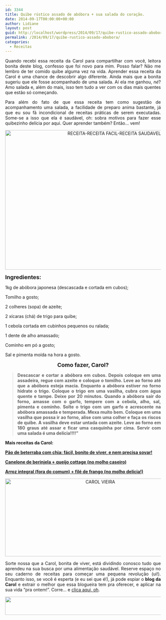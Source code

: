 ```yaml
---
id: 3344
title: Quibe rústico assado de abóbora + sua salada do coração.
date: 2014-09-17T00:00:00+00:00
author: Lidiane
layout: post
guid: http://localhost/wordpress/2014/09/17/quibe-rustico-assado-abobora/
permalink: /2014/09/17/quibe-rustico-assado-abobora/
categories:
  - Receitas
---
```

<p align="justify">
  Quando recebi essa receita da Carol para compartilhar com você, leitora bonita deste blog, confesso que foi novo para mim. Posso falar? Não me lembro de ter comido quibe alguma vez na vida. Aprender essa receita da Carol é uma chance de descobrir algo diferente. Ainda mais que a bonita sugeriu que ele fosse acompanhado de uma salada. Aí ela me ganhou, <em>né</em>? Amo salada e, além do mais, isso tem tudo a ver com os dias mais quentes que estão só começando.
</p>

<p align="justify">
  Para além do fato de que essa receita tem como sugestão de acompanhamento uma salada, a facilidade de preparo anima bastante, já que eu sou fã incondicional de receitas práticas de serem executadas. Some-se a isso que ela é saudável, oh: sobra motivos para fazer esse quibezinho delícia por aqui. Quer aprender também? Então… vem!
</p>

<p align="center">
  <a href="http://www.trololodemulher.com.br/blog/wp-content/uploads/2014/09/RECEITA-RECEITA-FACIL-RECEITA-SAUDAVEL-QUIBE-ASSADO.jpg"><img class="alignnone size-full wp-image-10406" src="http://www.trololodemulher.com.br/blog/wp-content/uploads/2014/09/RECEITA-RECEITA-FACIL-RECEITA-SAUDAVEL-QUIBE-ASSADO.jpg" alt="RECEITA-RECEITA FACIL-RECEITA SAUDAVEL-QUIBE ASSADO" width="800" height="450" /></a>
</p>

<p align="justify">
  <strong><span style="font-size: large;">Ingredientes:</span></strong>
</p>

<p align="justify">
  1kg de abóbora japonesa (descascada e cortada em cubos);
</p>

<p align="justify">
  Tomilho a gosto;
</p>

<p align="justify">
  2 colheres (sopa) de azeite;
</p>

<p align="justify">
  2 xícaras (chá) de trigo para quibe;
</p>

<p align="justify">
  1 cebola cortada em cubinhos pequenos ou ralada;
</p>

<p align="justify">
  1 dente de alho amassado;
</p>

<p align="justify">
  Cominho em pó a gosto;
</p>

<p align="justify">
  Sal e pimenta moída na hora a gosto.
</p>

<p align="center">
  <strong><span style="font-size: large;">Como fazer, Carol?</span></strong>
</p>

> <p align="justify">
>   <strong>Descascar e cortar a abóbora em cubos. Depois coloque em uma assadeira, regue com azeite e coloque o tomilho. Leve ao forno até que a abóbora esteja macia. Enquanto a abóbora estiver no forno hidrate o trigo. Coloque o trigo em uma vasilha, cubra com água quente e tampe. Deixe por 20 minutos. Quando a abóbora sair do forno, amasse com o garfo, tempere com a cebola, alho, sal, pimenta e cominho. Solte o trigo com um garfo e acrescente na abóbora amassada e temperada. Mexa muito bem. Coloque em uma vasilha que possa ir ao forno, alise com uma colher e faça os riscos de quibe. A vasilha deve estar untada com azeite. Leve ao forno em 180 graus até assar e ficar uma casquinha por cima. Servir com uma salada é uma delícia!!!!”</strong>
> </p>

<p align="justify">
  <strong>Mais receitas da Carol:</strong>
</p>

<p align="justify">
  <a href="http://www.trololodemulher.com.br/2014/09/03/pao-de-beterraba/" target="_blank"><strong>Pão de beterraba com chia: fácil, bonito de viver, e nem precisa sovar!</strong></a>
</p>

<p align="justify">
  <a href="http://www.trololodemulher.com.br/2014/07/28/canelone-berinjela-queijo/" target="_blank"><strong>Canelone de berinjela + queijo cottage (no molho caseiro)</strong></a>
</p>

<p align="justify">
  <a href="http://www.trololodemulher.com.br/2014/07/14/arroz-integral-file-frango/" target="_blank"><strong>Arroz integral (fora do comum) + filé de frango (no molho delícia!)</strong></a>
</p>

<p align="center">
  <a href="http://www.trololodemulher.com.br/blog/wp-content/uploads/2014/07/CAROL-VIEIRA.png"><img class="alignnone size-full wp-image-10204" src="http://www.trololodemulher.com.br/blog/wp-content/uploads/2014/07/CAROL-VIEIRA.png" alt="CAROL VIEIRA" width="600" height="251" /></a>
</p>

<p align="justify">
  Sorte nossa que a Carol, bonita de viver, está dividindo conosco tudo que aprendeu na sua busca por uma alimentação saudável. Reserve espaço no seu caderno de receitas para começar uma pequena revolução (ui!). Enquanto isso, se você é esperta (e eu sei que é!), já pode espiar o <strong>blog da Carol</strong> e extrair o melhor que essa blogueira tem pra oferecer, e aplicar na sua vida “pra ontem!”. Corre… e <a href="http://mundocarolvieira.blogspot.com.br/" target="_blank">clica aqui, oh</a>.
</p>

<p align="center">
  <a href="http://feedburner.google.com/fb/a/mailverify?uri=blogbichafemea&loc=pt_BR" target="_blank"><img class="alignnone size-full wp-image-8451" title="Assine o Bicha Fêmea grátis!" src="http://www.trololodemulher.com.br/blog/wp-content/uploads/2012/01/rodapé.png" alt="" width="600" height="59" /></a>
</p>

<p align="justify">